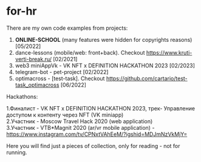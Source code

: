 # for-hr

There are my own code examples from projects:

1. <b>ONLINE-SCHOOL</b> (many features were hidden for copyrights reasons) [05/2022]<br/>
2. dance-lessons (mobile/web: front+back). Checkout https://www.kruti-verti-break.ru/ [02/2021]<br/>
3. web3 miniAppVk - VK NFT x DEFINITION HACKATHON 2023 [02/2023]<br/>
4. telegram-bot - pet-project [02/2022] <br/>
5. optimacross - [test-task]. Checkout https://github.com/cartario/test-task_optimacross [06/2022] <br/>

Hackathons: <br/>

1.Финалист - VK NFT x DEFINITION HACKATHON 2023, трек- Управление доступом к контенту через NFT (VK miniapp) <br/>
2.Участник - Moscow Travel Hack 2020 (web application) <br/>
3.Участник - VTB*Magnit 2020 (ar/vr mobile application) - https://www.instagram.com/tv/CPNxtVAhEeM/?igshid=MDJmNzVkMjY= <br/>

Here you will find just a pieces of collection, only for reading - not for running.
